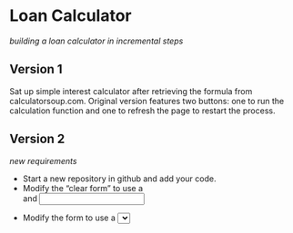 # Loan Calculator 
*building a loan calculator in incremental steps*

## Version 1

Sat up simple interest calculator after retrieving the formula from calculatorsoup.com. Original version features two buttons: one to run the calculation function and one to refresh the page to restart the process.

## Version 2
*new requirements*

* Start a new repository in github and add your code. 
* Modify the “clear form” to use a <form> and <input type=”reset”>
* Modify the form to use a <select> for credit score, the rate should be 
      selected from a variable in the <script>


```html
<select id="score" name="score">
    <option value="APlus">Excellent (740 & above)</option>
    <option value="A">Great (690-739)</option>
    <option value="B">Good (660-689)</option>
    <option value="C">Fair (620-659)</option>
<option value="D">Ok (619 & Below)</option>
<select>
```

      Then using the values of:
        APlus="3.990"
        A="4.490"
        B="4.990"
        C="6.490"
        D="8.490"
